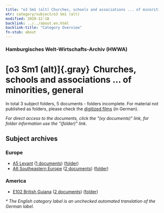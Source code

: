 ```yaml
---
title: "o3 Sm1 (alt) Churches, schools and associations ... of minorities, general"
etr: category/subject/o3 Sm1 (alt)
modified: 2020-12-18
backlink: ../../about.en.html
backlink-title: "Category Overview"
fn-stub: about
---
```


### Hamburgisches Welt-Wirtschafts-Archiv (HWWA)
# [o3 Sm1 (alt)]{.gray}&#8201; Churches, schools and associations ... of minorities, general&#160; 





In total 3 subject folders, 5 documents - folders incomplete.
For material not published as folders, please check the [digitized films](/film/h1_sh) (in German).

_For direct access to the documents, click the "(xy documents)" link, for folder information use the "(folder)" link._

## Subject archives



### Europe

- [A5 Levant](../../../geo/about.en.html#A5) (<a href="https://dfg-viewer.de/show/?tx_dlf[id]=https://pm20.zbw.eu/mets/sh/1408xx/140898/1459xx/145912/public.mets.en.xml" target="_blank">1 documents</a>) ([folder](http://purl.org/pressemappe20/folder/sh/140898,145912))
- [A6 Southeastern Europe](../../../geo/about.en.html#A6) (<a href="https://dfg-viewer.de/show/?tx_dlf[id]=https://pm20.zbw.eu/mets/sh/1409xx/140900/1459xx/145912/public.mets.en.xml" target="_blank">2 documents</a>) ([folder](http://purl.org/pressemappe20/folder/sh/140900,145912))

### America

- [E102 British Guiana](../../../geo/about.en.html#E102) (<a href="https://dfg-viewer.de/show/?tx_dlf[id]=https://pm20.zbw.eu/mets/sh/1417xx/141700/1459xx/145912/public.mets.en.xml" target="_blank">2 documents</a>) ([folder](http://purl.org/pressemappe20/folder/sh/141700,145912))


_* The English category label is an unchecked automated translation of the German label._

